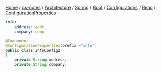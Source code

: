 [Home](https://mengxianbin.github.io) /
[cs-notes](https://mengxianbin.github.io/cs-notes/site) /
[Architecture](https://mengxianbin.github.io/cs-notes/site/Architecture) /
[Spring](https://mengxianbin.github.io/cs-notes/site/Architecture/Spring) /
[Boot](https://mengxianbin.github.io/cs-notes/site/Architecture/Spring/Boot) /
[Configurations](https://mengxianbin.github.io/cs-notes/site/Architecture/Spring/Boot/Configurations) /
[Read](https://mengxianbin.github.io/cs-notes/site/Architecture/Spring/Boot/Configurations/Read) /
[ConfigurationProperties](https://mengxianbin.github.io/cs-notes/site/Architecture/Spring/Boot/Configurations/Read/ConfigurationProperties)

```yml
info:
    address: addr
    company: comp
```

```java
@Component 
@ConfigurationProperties(prefix ="info")
public class InfoConfig2
{
    private String address;
    private String company;

```
